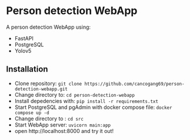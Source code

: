 # Person detection WebApp

A person detection WebApp using:
- FastAPI
- PostgreSQL
- Yolov5

## Installation
- Clone repository: `git clone https://github.com/cancogang69/person-detection-webapp.git`
- Change directory to: `cd person-detection-webapp`
- Install depedencies with: `pip install -r requirements.txt`
- Start PostgreSQL and pgAdmin with docker compose file: `docker compose up -d`
- Change directory to : `cd src`
- Start WebApp server: `uvicorn main:app`
- open http://localhost:8000 and try it out!
